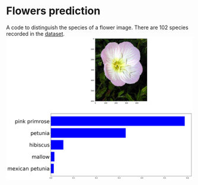 # Flowers prediction

A code to distinguish the species of a flower image. There are 102 species recorded in the [dataset](http://www.robots.ox.ac.uk/~vgg/data/flowers/102/index.html). 
![Flowers](https://github.com/bijanfallah/Flowers_prediction/blob/master/index.png)

